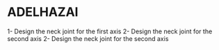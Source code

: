 # ADELHAZAI
1- Design the neck joint for the first axis 2- Design the neck joint for the second axis
2- Design the neck joint for the second axis
